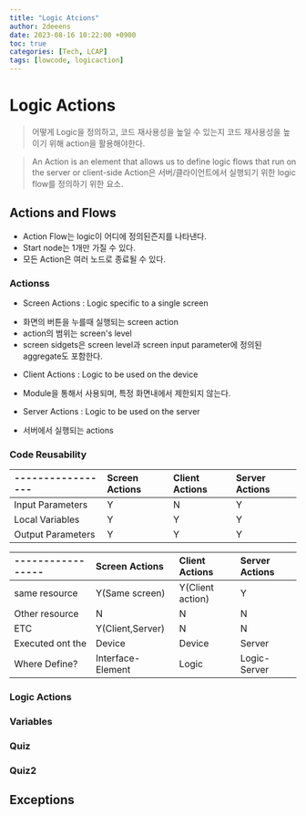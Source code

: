 ```yaml
---
title: "Logic Atcions"
author: 2deeens
date: 2023-08-16 10:22:00 +0900
toc: true
categories: [Tech, LCAP]
tags: [lowcode, logicaction]
---
```


# Logic Actions
> 어떻게 Logic을 정의하고, 코드 재사용성을 높일 수 있는지
> 코드 재사용성을 높이기 위해 action을 활용해야한다.

> An Action is an element that allows us to define logic flows that run on the server or client-side
> Action은 서버/클라이언트에서 실행되기 위한 logic flow를 정의하기 위한 요소.


## Actions and Flows
- Action Flow는 logic이 어디에 정의된즌지를 나타낸다.
- Start node는 1개만 가질 수 있다.
- 모든 Action은 여러 노드로 종료될 수 있다.

### Actionss
- Screen Actions : Logic specific to a single screen
 + 화면의 버튼을 누를때 실행되는 screen action
 + action의 범위는 screen's level
 + screen sidgets은 screen level과 screen input parameter에 정의된 aggregate도 포함한다.

 - Client Actions : Logic to be used on the device
  + Module을 통해서 사용되며, 특정 화면내에서 제한되지 않는다.

- Server Actions : Logic to be used on the server
 + 서버에서 실행되는 actions

### Code Reusability

|-----------------|Screen Actions  |Client Actions  |Server Actions  | 
|:----------------|:---------------|:---------------|:---------------|
|Input Parameters | Y              | N              | Y              |
|Local Variables  | Y              | Y              | Y              | 
|Output Parameters| Y              | Y              | Y              |


|-----------------|Screen Actions    |Client Actions   |Server Actions  | 
|:----------------|:-----------------|:----------------|:---------------|
|same resource    | Y(Same screen)   | Y(Client action)| Y              |
|Other resource   | N                | N               | N              | 
|ETC              | Y(Client,Server) | N               | N              |
|Executed ont the | Device           | Device          | Server         |
|Where Define?    | Interface-Element| Logic           | Logic-Server   | 


### Logic Actions
### Variables
### Quiz
### Quiz2

## Exceptions
###